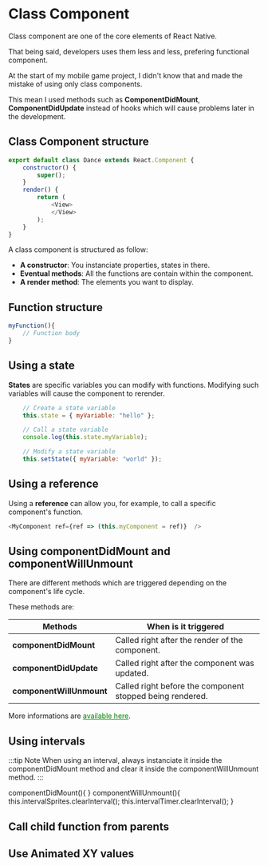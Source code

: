 # Class Component

Class component are one of the core elements of React Native.

That being said, developers uses them less and less, prefering functional component.

At the start of my mobile game project, I didn't know that and made the mistake of using only class components.

This mean I used methods such as **ComponentDidMount**, **ComponentDidUpdate** instead of hooks which will cause problems later in the development.

## Class Component structure

```js
export default class Dance extends React.Component {
    constructor() {
        super();
    }
    render() {
        return (
            <View>
            </View>
        );
    }
}
```

A class component is structured as follow:

* **A constructor**: You instanciate properties, states in there.
* **Eventual methods**: All the functions are contain within the component.
* **A render method**: The elements you want to display.

## Function structure

```js
myFunction(){
    // Function body
}
```

## Using a state

**States** are specific variables you can modify with functions. Modifying such variables will cause the component to rerender.

```js
    // Create a state variable
    this.state = { myVariable: "hello" };

    // Call a state variable
    console.log(this.state.myVariable);

    // Modify a state variable
    this.setState({ myVariable: "world" });
```

## Using a reference

Using a **reference** can allow you, for example, to call a specific component's function.

```js
<MyComponent ref={ref => (this.myComponent = ref)}  />
```

## Using componentDidMount and componentWillUnmount

There are different methods which are triggered depending on the component's life cycle.

These methods are:

| Methods | When is it triggered |
| ------- | -------------------- |
| **componentDidMount** | Called right after the render of the component. |
| **componentDidUpdate** | Called right after the component was updated.  |
| **componentWillUnmount** | Called right before the component stopped being rendered. |

More informations are <a href="https://fr.reactjs.org/docs/react-component.html#componentdidmount" style="color:green">available here</a>.

## Using intervals

:::tip Note
When using an interval, always instanciate it inside the componentDidMount method and clear it inside the componentWillUnmount method.
:::

componentDidMount(){
    }
    componentWillUnmount(){
        this.intervalSprites.clearInterval();
        this.intervalTimer.clearInterval();
    }
## Call child function from parents 
## Use Animated XY values
